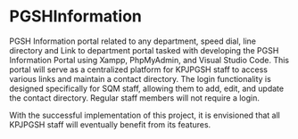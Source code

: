 # PGSHInformation
PGSH Information portal related to any department, speed dial, line directory and Link to department portal
tasked with developing the PGSH Information Portal using Xampp, PhpMyAdmin, and Visual Studio Code. This portal will serve as a centralized platform for KPJPGSH staff to access various links and maintain a contact directory. The login functionality is designed specifically for SQM staff, allowing them to add, edit, and update the contact directory. Regular staff members will not require a login.

With the successful implementation of this project, it is envisioned that all KPJPGSH staff will eventually benefit from its features.
